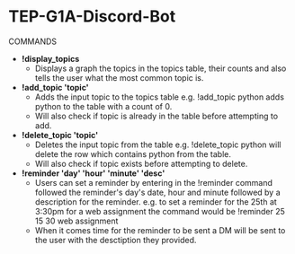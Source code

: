 # TEP-G1A-Discord-Bot

COMMANDS
- **!display_topics**
    - Displays a graph the topics in the topics table, their counts and also tells the user what the most common topic is.
- **!add_topic 'topic'**
    - Adds the input topic to the topics table e.g. !add_topic python adds python to the table with a count of 0.
    - Will also check if topic is already in the table before attempting to add.
- **!delete_topic 'topic'**
    - Deletes the input topic from the table e.g. !delete_topic python will delete the row which contains python from the table.
    - Will also check if topic exists before attempting to delete.
- **!reminder 'day' 'hour' 'minute' 'desc'**
    - Users can set a reminder by entering in the !reminder command followed the reminder's day's date, hour and minute followed by a description for the reminder. e.g. to set a reminder for the 25th at 3:30pm for a web assignment the command would be !reminder 25 15 30 web assignment
    - When it comes time for the reminder to be sent a DM will be sent to the user with the desctiption they provided.
